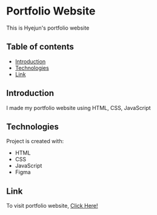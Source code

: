 # Portfolio Website
This is Hyejun's portfolio website

## Table of contents
* [Introduction](#introduction)
* [Technologies](#technologies)
* [Link](#link)

## Introduction
I made my portfolio website using HTML, CSS, JavaScript
	
## Technologies
Project is created with:
* HTML
* CSS
* JavaScript
* Figma
	
## Link
To visit portfolio website, [Click Here!](https://hyejunan.github.io/portfolio/)
